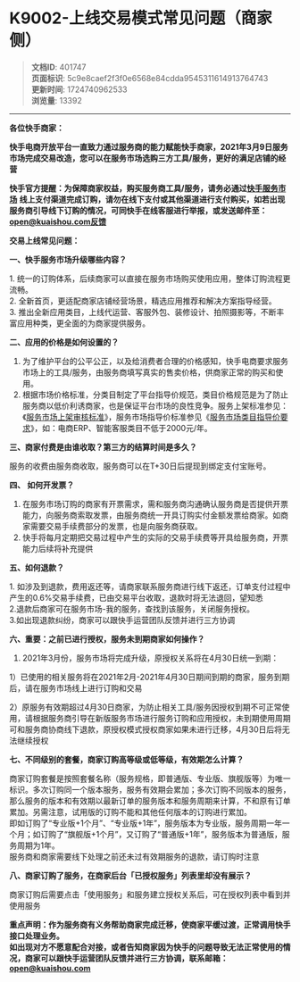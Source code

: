 # K9002-上线交易模式常见问题（商家侧）

> **文档ID**: 401747  
> **页面标识**: 5c9e8caef2f3f0e6568e84cdda9545311614913764743  
> **更新时间**: 1724740962533  
> **浏览量**: 13392

---

**各位快手商家：**

**快手电商开放平台一直致力通过服务商的能力赋能快手商家，2021年3月9日服务市场完成交易改造，您可以在服务市场选购三方工具/服务，更好的满足店铺的经营**

**快手官方提醒：为保障商家权益，购买服务商工具/服务，请务必通过[快手服务市场](https://fuwu.kwaixiaodian.com/)** **线上支付渠道完成订购，请勿在线下支付或其他渠道进行支付购买，如若出现服务商引导线下订购的情况，可同快手在线客服进行举报，或发送邮件至：open@kuaishou.com反馈**

**交易上线常见问题：**

**一、快手服务市场升级哪些内容？**

1. 统一的订购体系，后续商家可以直接在服务市场购买使用应用，整体订购流程更流畅。  
2. 全新首页，更适配商家店铺经营场景，精选应用推荐和解决方案指导经营。  
3. 推出全新应用类目，上线代运营、客服外包、装修设计、拍照摄影等，不断丰富应用种类，更全面的为商家提供服务。

**二、应用的价格是如何设置的？**

1. 为了维护平台的公平公正，以及给消费者合理的价格感知，快手电商要求服务市场上的工具/服务，由服务商填写真实的售卖价格，供商家正常的购买和使用。  
2. 根据市场价格标准，分类目制定了平台指导价规范，类目价格规范是为了防止服务商以低价利诱商家，也是保证平台市场的良性竞争。服务上架标准参见：《[服务市场上架审核标准](https://open.kwaixiaodian.com/zone/new/docs/dev?id=Qrq3uGrTmT)》，服务市场指导价标准参见《[服务市场类目指导价要求](https://open.kwaixiaodian.com/zone/new/docs/dev?id=YNuwg8jE7Q)》，如：电商ERP、智能客服类目不低于2000元/年。

**三、商家付费是由谁收取？第三方的结算时间是多久？**

服务的收费由服务商收取，服务商可以在T+30日后提现到绑定支付宝账号。

**四、** **如何开发票？**

1. 在服务市场订购的商家有开票需求，需和服务商沟通确认服务商是否提供开票能力，向服务商索取发票，由服务商统一开具订购实付金额发票给商家。如商家需要交易手续费部分的发票，也是向服务商获取。  
2. 快手将每月定期把交易过程中产生的实际的交易手续费等开具给服务商，开票能力后续将补充提供

**五、如何退款？**

1. 如涉及到退款，费用返还等，请商家联系服务商进行线下返还，订单支付过程中产生的0.6%交易手续费，已由交易平台收取，退款时将无法退回，望知悉  
2.退款后商家可在服务市场-我的服务，查找到该服务，关闭服务授权。  
3.如出现退款纠纷，商家可以跟快手运营团队反馈并进行三方协调

**六、重要：之前已进行授权，服务未到期商家如何操作？**

1. 2021年3月份，服务市场将完成升级，原授权关系将在4月30日统一到期：

1）已使用的相关服务将在2021年2月-2021年4月30日期间到期的商家，服务到期后，请在服务市场线上进行订购和交易

2）原服务有效期超过4月30日商家，为防止相关工具/服务因授权到期不可正常使用，请根据服务商引导在新版服务市场进行服务订购和应用授权，未到期使用周期可和服务商协商线下退款，原授权模式授权商家如果未进行迁移，4月30日后将无法继续授权

**七、不同级别的套餐，商家订购高等级或低等级，有效期怎么计算？**

商家订购套餐是按照套餐名称（服务规格，即普通版、专业版、旗舰版等）为唯一标识。多次订购同一个版本服务，服务有效期会累加；多次订购不同版本的服务，那么服务的版本和有效期以最新订单的服务版本和服务周期来计算，不和原有订单累加。另需注意，试用版的订购不能和其他任何版本的订购进行累加。  
即如订购了“专业版+1个月”、“专业版+1年”，服务版本为专业版，服务周期一年一个月；如订购了“旗舰版+1个月”，又订购了“普通版+1年”，服务版本为普通版，服务周期为1年。  
服务商和商家需要线下处理之前还未过有效期服务的退款，请订购时注意

**八、商家订购了服务，在商家后台「已授权服务」列表里却没有展示？**

商家订购后需要点击「使用服务」和服务建立授权关系后，可在授权列表中看到并使用服务

**重点声明：作为服务商有义务帮助商家完成迁移，使商家平缓过渡，正常调用快手接口处理业务。**   
**如出现对方不愿意配合对接，或者告知商家因为快手的问题导致无法正常使用的情况，商家可以跟快手运营团队反馈并进行三方协调，联系邮箱：open@kuaishou.com**
